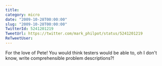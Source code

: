 ```yaml
---
title: 
category: micro
date: "2009-10-28T00:00:00"
slug: "2009-10-28T00:00:00"
TwitterId: 5241201219
TweetUrl: https://twitter.com/mark_philpot/status/5241201219
ReTweetUser: 
---
```


For the love of Pete! You would think testers would be able to, oh I don't know, write comprehensible problem descriptions?!